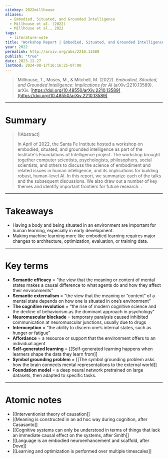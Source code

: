 ```yaml
---
citekey: 2022millhouse
aliases:
  - Embodied, Situated, and Grounded Intelligence
  - Millhouse et al. (2022)
  - Millhouse et al., 2022
tags:
  - literature-note
title: "Workshop Report | Embodied, Situated, and Grounded Intelligence: Implications for AI"
year: 2022
permalink: http://arxiv.org/abs/2210.13589
publish: "true"
date: 2023-12-27
lastmod: 2024-08-17T16:16:25-07:00
---
```

> Millhouse, T., Moses, M., & Mitchell, M. (2022). _Embodied, Situated, and Grounded Intelligence: Implications for AI_ (arXiv:2210.13589). arXiv. [https://doi.org/10.48550/arXiv.2210.13589](https://doi.org/10.48550/arXiv.2210.13589)

---

# Summary

> [!Abstract]
>
> In April of 2022, the Santa Fe Institute hosted a workshop on embodied, situated, and grounded intelligence as part of the Institute's Foundations of Intelligence project. The workshop brought together computer scientists, psychologists, philosophers, social scientists, and others to discuss the science of embodiment and related issues in human intelligence, and its implications for building robust, human-level AI. In this report, we summarize each of the talks and the subsequent discussions. We also draw out a number of key themes and identify important frontiers for future research.
>.

---
# Takeaways

- Having a body and being situated in an environment are important for human learning, especially in early development.
- Making machine learning more like embodied learning requires major changes to architecture, optimization, evaluation, or training data.

---
# Key terms

- **Semantic efficacy** = “the view that the meaning or content of mental states makes a causal difference to what agents do and how they affect their environments” 
- **Semantic externalism** = “the view that the meaning or “content” of a mental state depends on how one is situated in one’s environment”
- **The cognitive revolution** = “the rise of modern cognitive science and the decline of behaviorism as the dominant approach in psychology”
- **Neuromuscular blockade** = temporary paralysis caused inhibited communication at neuromuscular junctions, usually due to drugs
- **Interoception** = “the ability to discern one’s internal states, such as hunger or fatigue”
- **Affordance** = a resource or support that the environment offers to an individual agent
- **Self-generated learning** = [[Self-generated learning happens when learners shape the data they learn from]]
- **Symbol grounding problem** = [[The symbol grounding problem asks how the brain connects mental representations to the external world]]
- **Foundation model** = a deep neural network pretrained on large datasets, then adapted to specific tasks.

---
# Atomic notes

- [[Interventionist theory of causation]]
- [[Meaning is constructed in an ad hoc way during cognition, after Casasanto]]
- [[Cognitive systems can only be understood in terms of things that lack an immediate causal effect on the systems, after Smith]]
- [[Language is an embodied neuroenhancement and scaffold, after Dove]]
- [[Learning and optimization is performed over multiple timescales]]